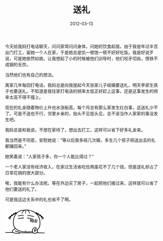 ﻿---
title: "送礼"
date: 2012-03-13
categories: 
  - "essay"
tags: 
  - "送礼"
---

今天给我妈打电话聊天，问问家常问问身体，问她的饮食起居。由于我爸年过半百出门打工，留她一个人在家，于是她总是饥一顿饱一顿不好好吃饭。我是好说歹说，可是她依然如故。让我想起了小的时候被他们训导时，他们咬牙切齿，恨铁不成钢的无奈。

当然他们也有自己的想法。

离家几年每回打电话，我妈总是向我提起今天张家儿子结婚要送礼，明天李家生孩子也要送礼。不知道是我往家打电话的频率太低正好赶上这事，还是这事发生的频率太高不得不撞上。

现在的礼金随着物价上升也水涨船高，每个月总有那么家发生红白事，这送礼少不了。可是不送也不行，邻里乡亲的，抬头不见低头见，总不该当作人家家的事没发生吧。

我妈总是和我说，不想在家待了，想出去打工，这样可以省下好多礼金来。

我当然是不同意，安慰她说：“等以后我多结几次婚，多生几个孩子把送出去的礼都赚回来。”

她笑着说：“人家孩子多，你一个人能比得过？”

一个老人家没有经济收入，在家过生活省吃俭用虽花不了几个钱，但是送礼却占了日常花销的很大部分。

唉，我能有什么办法呢。等在外边买了房子，一起把他们接过来，这样就可以省了他们要送的礼了。

可是我这边关系中的礼也省不了啊。

![62231101jw1dpy1woua7gg](/images/6799715268_bb6907a7bb_z.jpg)

